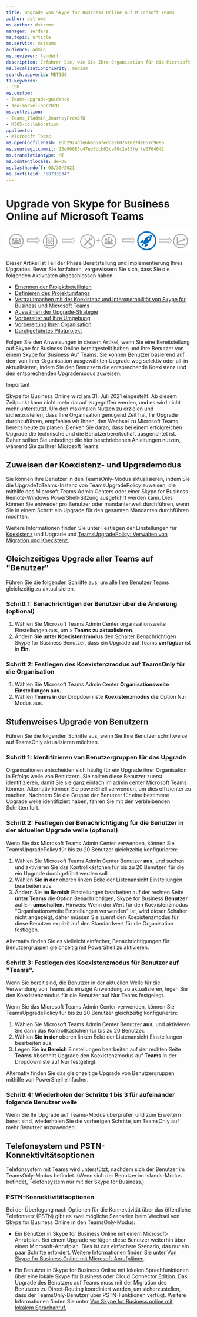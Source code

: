 ```yaml
---
title: Upgrade von Skype for Business Online auf Microsoft Teams
author: dstrome
ms.author: dstrome
manager: serdars
ms.topic: article
ms.service: msteams
audience: admin
ms.reviewer: landerl
description: Erfahren Sie, wie Sie Ihre Organisation für die Microsoft Teams einer Onlinebereitstellung Skype for Business upgraden.
ms.localizationpriority: medium
search.appverid: MET150
f1.keywords:
- CSH
ms.custom:
- Teams-upgrade-guidance
- seo-marvel-apr2020
ms.collection:
- Teams_ITAdmin_JourneyFromSfB
- M365-collaboration
appliesto:
- Microsoft Teams
ms.openlocfilehash: 8bb2924dfe6bab5afedda2b02b1027de057c9e86
ms.sourcegitcommit: 15e90083c47eb5bcb03ca80c2e83feffe67646f2
ms.translationtype: MT
ms.contentlocale: de-DE
ms.lasthandoff: 08/30/2021
ms.locfileid: "58733934"
---
```

# <a name="upgrade-from-skype-for-business-online-to-teams"></a>Upgrade von Skype for Business Online auf Microsoft Teams

![Upgrade-Wegdiagramm mit Hervorhebung von Bereitstellung und Implementierung.](media/upgrade-banner-deployment.png "Phasen des Upgradewegs, mit Betonung auf der Bereitstellungs- und Implementierungsphase")

Dieser Artikel ist Teil der Phase Bereitstellung und Implementierung Ihres Upgrades. Bevor Sie fortfahren, vergewissern Sie sich, dass Sie die folgenden Aktivitäten abgeschlossen haben:

- [Ernennen der Projektbeteiligten](upgrade-enlist-stakeholders.md)
- [Definieren des Projektumfangs](./upgrade-define-project-scope.md)
- [Vertrautmachen mit der Koexistenz und Interoperabilität von Skype for Business und Microsoft Teams](./teams-and-skypeforbusiness-coexistence-and-interoperability.md)
- [Auswählen der Upgrade-Strategie](upgrade-and-coexistence-of-skypeforbusiness-and-teams.md)
- [Vorbereitet auf Ihre Umgebung](./upgrade-prepare-environment.md)
- [Vorbereitung Ihrer Organisation](./upgrade-prepare-organization.md)
- [Durchgeführtes Pilotprojekt](./pilot-essentials.md)

Folgen Sie den Anweisungen in diesem Artikel, wenn Sie eine Bereitstellung auf Skype for Business Online bereitgestellt haben und Ihre Benutzer von einem Skype for Business Auf Teams. Sie können Benutzer basierend auf dem von Ihrer Organisation ausgewählten Upgrade weg selektiv oder all-in aktualisieren, indem Sie den Benutzern die entsprechende Koexistenz und den entsprechenden Upgrademodus zuweisen.

> [!IMPORTANT]
> Skype for Business Online wird am 31. Juli 2021 eingestellt. Ab diesem Zeitpunkt kann nicht mehr darauf zugegriffen werden, und es wird nicht mehr unterstützt. Um den maximalen Nutzen zu erzielen und sicherzustellen, dass Ihre Organisation genügend Zeit hat, Ihr Upgrade durchzuführen, empfehlen wir Ihnen, den Wechsel zu Microsoft Teams bereits heute zu planen. Denken Sie daran, dass bei einem erfolgreichen Upgrade die technische und die Benutzerbereitschaft ausgerichtet ist. Daher sollten Sie unbedingt die hier beschriebenen Anleitungen nutzen, während Sie zu Ihrer Microsoft Teams.

## <a name="assign-the-coexistence-and-upgrade-mode"></a>Zuweisen der Koexistenz- und Upgrademodus

Sie können Ihre Benutzer in den TeamsOnly-Modus aktualisieren, indem Sie die UpgradeToTeams-Instanz von TeamsUpgradePolicy zuweisen, die mithilfe des Microsoft Teams Admin Centers oder einer Skype for Business-Remote-Windows PowerShell-Sitzung ausgeführt werden kann. Dies können Sie entweder pro Benutzer oder mandantenweit durchführen, wenn Sie in einem Schritt ein Upgrade für den gesamten Mandanten durchführen möchten. 

Weitere Informationen finden Sie unter Festlegen der Einstellungen für [Koexistenz](./setting-your-coexistence-and-upgrade-settings.md) und Upgrade und [TeamsUpgradePolicy: Verwalten von Migration und Koexistenz.](upgrade-to-teams-on-prem-tools.md)

## <a name="upgrade-all-users-to-teams-at-one-time"></a>Gleichzeitiges Upgrade aller Teams auf "Benutzer"

Führen Sie die folgenden Schritte aus, um alle Ihre Benutzer Teams gleichzeitig zu aktualisieren.

### <a name="step-1-notify-the-users-of-the-change-optional"></a>Schritt 1: Benachrichtigen der Benutzer über die Änderung (optional)

1. Wählen Sie Microsoft Teams Admin Center organisationsweite Einstellungen aus, um  >  **Teams zu aktualisieren.**
2. Ändern **Sie unter Koexistenzmodus** den Schalter Benachrichtigen Skype for Business Benutzer, dass ein Upgrade auf Teams **verfügbar** ist in **Ein.**

### <a name="step-2-set-the-coexistence-mode-to-teamsonly-for-the-organization"></a>Schritt 2: Festlegen des Koexistenzmodus auf TeamsOnly für die Organisation

1. Wählen Sie Microsoft Teams Admin Center **Organisationsweite Einstellungen aus.**
2. Wählen **Teams in der** Dropdownliste **Koexistenzmodus die** Option Nur Modus aus.

## <a name="upgrade-users-in-stages"></a>Stufenweises Upgrade von Benutzern

Führen Sie die folgenden Schritte aus, wenn Sie Ihre Benutzer schrittweise auf TeamsOnly aktualisieren möchten.

### <a name="step-1-identify-groups-of-users-for-upgrade"></a>Schritt 1: Identifizieren von Benutzergruppen für das Upgrade

Organisationen entscheiden sich häufig für ein Upgrade ihrer Organisation in Erfolgs welle von Benutzern.  Sie sollten diese Benutzer zuerst identifizieren, damit Sie sie ganz einfach im admin center Microsoft Teams können. Alternativ können Sie powerShell verwenden, um dies effizienter zu machen. Nachdem Sie die Gruppe der Benutzer für eine bestimmte Upgrade welle identifiziert haben, fahren Sie mit den verbleibenden Schritten fort.

### <a name="step-2-set-notification-for-the-users-in-the-current-upgrade-wave-optional"></a>Schritt 2: Festlegen der Benachrichtigung für die Benutzer in der aktuellen Upgrade welle (optional)

Wenn Sie das Microsoft Teams Admin Center verwenden, können Sie TeamsUpgradePolicy für bis zu 20 Benutzer gleichzeitig konfigurieren:
1. Wählen Sie Microsoft Teams Admin Center Benutzer **aus,** und suchen und aktivieren Sie das Kontrollkästchen für bis zu 20 Benutzer, für die ein Upgrade durchgeführt werden soll. 
2. Wählen **Sie in der** oberen linken Ecke der Listenansicht Einstellungen bearbeiten aus. 
3. Ändern Sie **im Bereich** Einstellungen bearbeiten auf der rechten Seite **unter Teams** die Option Benachrichtigen, Skype for Business **Benutzer** auf Ein **umschalten.** Hinweis: Wenn der Wert für den Koexistenzmodus "Organisationsweite Einstellungen verwenden" ist, wird dieser Schalter nicht angezeigt, daher müssen Sie zuerst den Koexistenzmodus für diese Benutzer explizit auf den Standardwert für die Organisation festlegen.

Alternativ finden Sie es vielleicht einfacher, Benachrichtigungen für Benutzergruppen gleichzeitig mit PowerShell zu aktivieren. 

### <a name="step-3-set-the-coexistence-mode-for-users-to-teams-only"></a>Schritt 3: Festlegen des Koexistenzmodus für Benutzer auf "Teams".

Wenn Sie bereit sind, die Benutzer in der aktuellen Welle für die Verwendung von Teams als einzige Anwendung zu aktualisieren, legen Sie den Koexistenzmodus für die Benutzer auf Nur Teams festgelegt.

Wenn Sie das Microsoft Teams Admin Center verwenden, können Sie TeamsUpgradePolicy für bis zu 20 Benutzer gleichzeitig konfigurieren:
1. Wählen Sie Microsoft Teams Admin Center Benutzer **aus,** und aktivieren Sie dann das Kontrollkästchen für bis zu 20 Benutzer.
2. Wählen **Sie in der** oberen linken Ecke der Listenansicht Einstellungen bearbeiten aus.
3. Legen Sie **im Bereich** Einstellungen bearbeiten auf der rechten Seite **Teams** Abschnitt Upgrade den Koexistenzmodus auf **Teams** In der Dropdownliste auf Nur festgelegt.

Alternativ finden Sie das gleichzeitige Upgrade von Benutzergruppen mithilfe von PowerShell einfacher. 

### <a name="step-4-repeat-steps-1-3-for-successive-waves-of-users"></a>Schritt 4: Wiederholen der Schritte 1 bis 3 für aufeinander folgende Benutzer welle

Wenn Sie Ihr Upgrade auf Teams-Modus überprüfen und zum Erweitern bereit sind, wiederholen Sie die vorherigen Schritte, um TeamsOnly auf mehr Benutzer anzuwenden.  


## <a name="phone-system-and-pstn-connectivity-options"></a>Telefonsystem und PSTN-Konnektivitätsoptionen

Telefonsystem mit Teams wird unterstützt, nachdem sich der Benutzer im TeamsOnly-Modus befindet. (Wenn sich der Benutzer im Islands-Modus befindet, Telefonsystem nur mit der Skype for Business.)  

### <a name="pstn-connectivity-options"></a>PSTN-Konnektivitätsoptionen

Bei der Überlegung nach Optionen für die Konnektivität über das öffentliche Telefonnetz (PSTN) gibt es zwei mögliche Szenarien beim Wechsel von Skype for Business Online in den TeamsOnly-Modus:

- Ein Benutzer in Skype for Business Online mit einem Microsoft-Anrufplan. Bei einem Upgrade verfügen diese Benutzer weiterhin über einen Microsoft-Anrufplan. Dies ist das einfachste Szenario, das nur ein paar Schritte erfordert. Weitere Informationen finden Sie unter [Von Skype for Business Online mit Microsoft-Anrufplänen](upgrade-to-teams-on-prem-pstn-considerations.md#from-skype-for-business-online-with-microsoft-calling-plans).

- Ein Benutzer in Skype for Business Online mit lokalen Sprachfunktionen über eine lokale Skype for Business oder Cloud Connector Edition. Das Upgrade des Benutzers auf Teams muss mit der Migration des Benutzers zu Direct-Routing koordiniert werden, um sicherzustellen, dass der TeamsOnly-Benutzer über PSTN-Funktionen verfügt.  Weitere Informationen finden Sie unter [Von Skype for Business online mit lokalem Sprachanruf.](upgrade-to-teams-on-prem-pstn-considerations.md#from-skype-for-business-online-with-on-premises-voice)